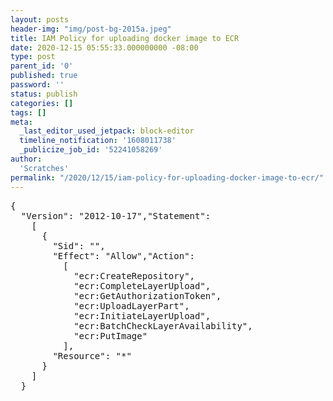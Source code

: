 ```yaml
---
layout: posts
header-img: "img/post-bg-2015a.jpeg"
title: IAM Policy for uploading docker image to ECR
date: 2020-12-15 05:55:33.000000000 -08:00
type: post
parent_id: '0'
published: true
password: ''
status: publish
categories: []
tags: []
meta:
  _last_editor_used_jetpack: block-editor
  timeline_notification: '1608011738'
  _publicize_job_id: '52241058269'
author:
  'Scratches'
permalink: "/2020/12/15/iam-policy-for-uploading-docker-image-to-ecr/"
---
```

<pre>
{
  "Version": "2012-10-17","Statement": 
    [
      {
        "Sid": "",
        "Effect": "Allow","Action": 
          [
            "ecr:CreateRepository",
            "ecr:CompleteLayerUpload",
            "ecr:GetAuthorizationToken",
            "ecr:UploadLayerPart",
            "ecr:InitiateLayerUpload",
            "ecr:BatchCheckLayerAvailability",
            "ecr:PutImage"
          ],
        "Resource": "*"
      }
    ]
  }
</pre>
